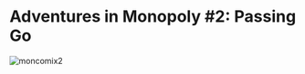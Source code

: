 # Adventures in Monopoly #2: Passing Go

![](http://westkarana.com/wp-content/uploads/2008/12/moncomix2.jpg "moncomix2")

